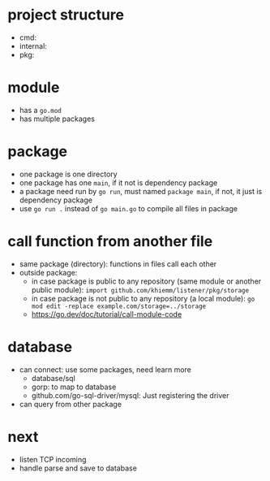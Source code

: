 # project structure

- cmd:
- internal:
- pkg:

# module

- has a `go.mod`
- has multiple packages

# package

- one package is one directory
- one package has one `main`, if it not is dependency package
- a package need run by `go run`, must named `package main`, if not, it just is dependency package
- use `go run .` instead of `go main.go` to compile all files in package

# call function from another file

- same package (directory): functions in files call each other
- outside package:
  - in case package is public to any repository (same module or another public module): `import github.com/khiemm/listener/pkg/storage`
  - in case package is not public to any repository (a local module): `go mod edit -replace example.com/storage=../storage`
  - https://go.dev/doc/tutorial/call-module-code

# database

- can connect: use some packages, need learn more
  - database/sql
  - gorp: to map to database
  - github.com/go-sql-driver/mysql: Just registering the driver
- can query from other package

# next

- listen TCP incoming
- handle parse and save to database
